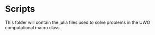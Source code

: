 # Scripts

This folder will contain the julia files used to solve problems in the UWO computational macro class.
